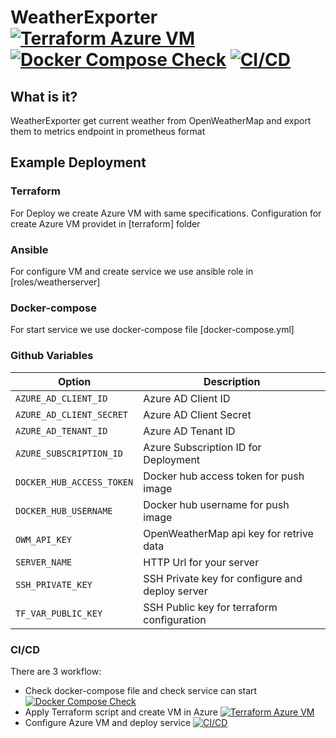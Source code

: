WeatherExporter [![Terraform Azure VM](https://github.com/brainfair/WeatherExporter/actions/workflows/terraform.yml/badge.svg)](https://github.com/brainfair/WeatherExporter/actions/workflows/terraform.yml) [![Docker Compose Check](https://github.com/brainfair/WeatherExporter/actions/workflows/compose.yml/badge.svg)](https://github.com/brainfair/WeatherExporter/actions/workflows/compose.yml) [![CI/CD](https://github.com/brainfair/WeatherExporter/actions/workflows/docker.yml/badge.svg)](https://github.com/brainfair/WeatherExporter/actions/workflows/docker.yml)
===============
## What is it? ##
WeatherExporter get current weather from OpenWeatherMap and export them to metrics endpoint in prometheus format

## Example Deployment ##
### Terraform
For Deploy we create Azure VM with same specifications. 
Configuration for create Azure VM providet in [terraform] folder

### Ansible
For configure VM and create service we use ansible role in [roles/weatherserver]

### Docker-compose
For start service we use docker-compose file [docker-compose.yml]

### Github Variables
Option | Description
--- | ---
`AZURE_AD_CLIENT_ID`	| Azure AD Client ID
`AZURE_AD_CLIENT_SECRET` | Azure AD Client Secret
`AZURE_AD_TENANT_ID`	| Azure AD Tenant ID
`AZURE_SUBSCRIPTION_ID`  | Azure Subscription ID for Deployment
`DOCKER_HUB_ACCESS_TOKEN`	| Docker hub access token for push image
`DOCKER_HUB_USERNAME`  | Docker hub username for push image
`OWM_API_KEY`	| OpenWeatherMap api key for retrive data
`SERVER_NAME`	| HTTP Url for your server
`SSH_PRIVATE_KEY`	| SSH Private key for configure and deploy server
`TF_VAR_PUBLIC_KEY`	| SSH Public key for terraform configuration

### CI/CD
There are 3 workflow:
- Check docker-compose file and check service can start [![Docker Compose Check](https://github.com/brainfair/WeatherExporter/actions/workflows/compose.yml/badge.svg)](https://github.com/brainfair/WeatherExporter/actions/workflows/compose.yml) 
- Apply Terraform script and create VM in Azure  [![Terraform Azure VM](https://github.com/brainfair/WeatherExporter/actions/workflows/terraform.yml/badge.svg)](https://github.com/brainfair/WeatherExporter/actions/workflows/terraform.yml)
- Configure Azure VM and deploy service  [![CI/CD](https://github.com/brainfair/WeatherExporter/actions/workflows/docker.yml/badge.svg)](https://github.com/brainfair/WeatherExporter/actions/workflows/docker.yml)

